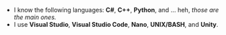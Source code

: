 - I know the following languages: **C#**, **C++**, **Python**, and ... heh, _those are the main ones._
- I use __Visual Studio__, __Visual Studio Code__, __Nano__, __UNIX/BASH__, and __Unity__.
